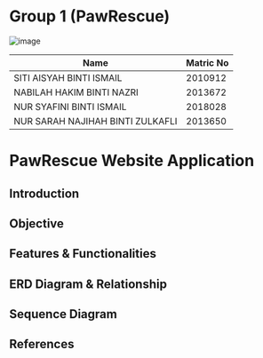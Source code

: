 # Group 1 (PawRescue)
![image](https://user-images.githubusercontent.com/68623558/208115712-e28f8a7b-a78d-47c3-85e3-1a35cb3cac90.png)

| Name                                                              |  Matric No    |
| -------------                                                     | ------------- |
| SITI AISYAH BINTI ISMAIL                                          |   2010912     |
| NABILAH HAKIM BINTI NAZRI                                         |   2013672     |
| NUR SYAFINI BINTI ISMAIL                                          |   2018028     |
| NUR SARAH NAJIHAH BINTI ZULKAFLI                                  |   2013650     |


# PawRescue Website Application

## Introduction


## Objective

## Features & Functionalities

## ERD Diagram & Relationship

## Sequence Diagram

## References
